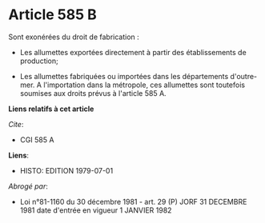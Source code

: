 # Article 585 B

Sont exonérées du droit de fabrication :

- Les allumettes exportées directement à partir des établissements de production;

- Les allumettes fabriquées ou importées dans les départements d'outre-mer. A l'importation dans la métropole, ces allumettes
sont toutefois soumises aux droits prévus à l'article 585 A.

**Liens relatifs à cet article**

_Cite_:

  - CGI 585 A

**Liens**:

  - HISTO: EDITION 1979-07-01

_Abrogé par_:

  - Loi n°81-1160 du 30 décembre 1981 - art. 29 (P) JORF 31 DECEMBRE 1981 date d'entrée en vigueur 1 JANVIER 1982

